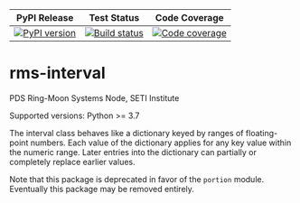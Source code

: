 | PyPI Release | Test Status | Code Coverage |
| ------------ | ----------- | ------------- |
| [![PyPI version](https://badge.fury.io/py/interval.svg)](https://badge.fury.io/py/interval) | [![Build status](https://img.shields.io/github/actions/workflow/status/SETI/rms-interval/run-tests.yml?branch=master)](https://github.com/SETI/rms-interval/actions) | [![Code coverage](https://img.shields.io/codecov/c/github/SETI/rms-interval/main?logo=codecov)](https://codecov.io/gh/SETI/rms-interval) |

# rms-interval

PDS Ring-Moon Systems Node, SETI Institute

Supported versions: Python >= 3.7

The interval class behaves like a dictionary keyed by ranges of
floating-point numbers. Each value of the dictionary applies for any key
value within the numeric range. Later entries into the dictionary can
partially or completely replace earlier values.

Note that this package is deprecated in favor of the `portion` module.
Eventually this package may be removed entirely.
